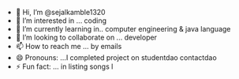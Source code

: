 - 👋 Hi, I’m @sejalkamble1320
- 👀 I’m interested in ... coding 
- 🌱 I’m currently learning in.. computer engineering & java language 
- 💞️ I’m looking to collaborate on ... developer 
- 📫 How to reach me ... by emails 
- 😄 Pronouns: ...I completed project on studentdao contactdao
- ⚡ Fun fact: ... in listing songs
l
<!---
sejalkamble1320/sejalkamble1320 is a ✨ special ✨ repository because its `README.md` (this file) appears on your GitHub profile.
You can click the Preview link to take a look at your changes.
--->
